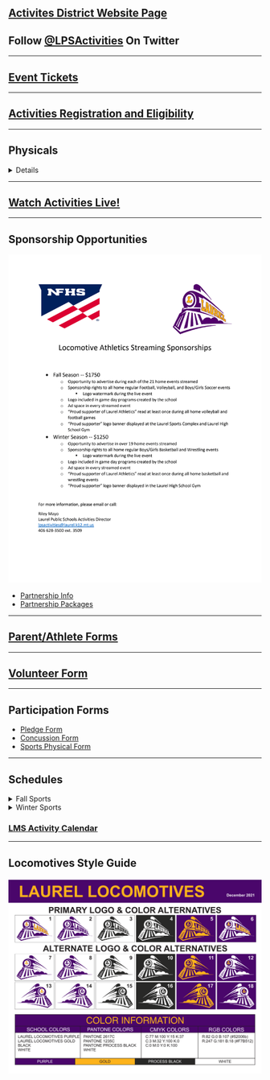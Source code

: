 
## [Activites District Website Page](https://www.laurel.k12.mt.us/departments/activities)
## Follow <a href="https://twitter.com/LPSActivities?ref_src=twsrc%5Etfw" class="twitter-follow-button" data-show-count="false">@LPSActivities</a><script async src="https://platform.twitter.com/widgets.js" charset="utf-8"></script> On Twitter

---

## [Event Tickets](https://gofan.co/app/school/MT14360)
---

## [Activities Registration and Eligibility](https://max.dragonflyathletics.com/maxweb/)
---

## Physicals
<details>
    <summary> Details</summary>

WHO: All Laurel Middle and High School Athletes

WHAT: Onsite $25 sports physicals at Laugh High School on the Billings Clinic Bus Payable by cash, check, or charge – Please make checks payable to “Billings Clinic Occupational Health”

WHEN: June 1st, June 2nd, August 4th and August 5th

NOTE: If these dates don’t work for your family, feel free to call Billings Clinic Occupational Health at 406-247-6200 to set up your athlete’s appointment
WHERE: Laurel High School parking lot

HOW: Sign-up sheets are available at the Middle School and High School main offices April 19th to June 10th in person. Sign -up sheets will then be available in the Laurel Public Schools District Office June 13th to July 29th in person

WHY: Making it fast, easy and convenient for families to get their children’s sports physical completed prior to the start of the athletic season. If you have any questions or concerns, please feel free to reach out to me directly and I will be happy to assist.

Paula S. Miller, WHP, PHR, SHRM-CP

Occupational Health, Employee Health and EAP Manager

1020 N. 27th st, Suite 301

Billings MT 59101
PH: 406-435-6215

FAX: 406-435-6236
</details>

---
## [Watch Activities Live!](https://www.nfhsnetwork.com/schools/laurel-high-school-laurel-mt)
---

## Sponsorship Opportunities
![Streaming SPonsorships](./img/Activities%20Sponorship.png)
- [Partnership Info](https://express.adobe.com/page/VvJ63o1ggJOr4/)
- [Partnership Packages](https://www.laurel.k12.mt.us/fs/resource-manager/view/f83ac20b-31a2-47bb-a99e-78b8c43708fc)

---

## [Parent/Athlete Forms](/docs/Parents/Parents.md#athletics-and-activities)

---

## [Volunteer Form](https://forms.gle/ZMqZajkLaYx8RQov8)
---

## Participation Forms
- [Pledge Form](https://www.laurel.k12.mt.us/fs/resource-manager/view/6d05fbfd-a695-4bcd-aeae-200a8a3cb3a3)
- [Concussion Form](https://www.laurel.k12.mt.us/fs/resource-manager/view/0726482d-0aab-4957-9744-75eca02036f9)
- [Sports Physical Form](https://cdn1.sportngin.com/attachments/document/ad7e-1857956/Pre-participationPhysicalForm-2022-23_1_.pdf#_ga=2.225630942.511108639.1660254334-1992758709.1660254333)

---
## Schedules
<details>
<summary>Fall Sports</summary>
<div><a href="https://docs.google.com/spreadsheets/d/1XW2bo5asPZSAR8FhIX-16SgOa3_MuCGfOchdMX-AlvY/edit?usp=sharing">LHS Football</a></div>

<div><a href="https://docs.google.com/spreadsheets/d/1QKE_ndKHV2DjskjW57fVe7sXk9UtyMerRkM-X2d0-rk/edit?usp=sharing">LHS Volleyball</a></div>

<div><a href="https://docs.google.com/spreadsheets/d/1Zy7yiv0Qovtw_RA3CYzHLXvABQuTssBQHbKMiyJfMxU/edit?usp=sharing">LHS Golf</a></div>

<div><a href="https://docs.google.com/spreadsheets/d/1Xo_9XzIsm-FTPKjASOOzbTGcdxD8S4pzPHRKUK5dTyQ/edit?usp=sharing">LHS Soccer</a></div>

<div><a href="https://docs.google.com/spreadsheets/d/11XiJWrK0YZy6GDiqtzsCG-wCkvJtQUZGKxNTQyFbUQc/edit?usp=sharing">LHS Cross Country</a></div>

<div><a href="https://docs.google.com/spreadsheets/d/1gniNnufWaAubPSZsPkhEBkGDIwmcc8bpTQoHZVbFseY/edit?usp=sharing">LMS Football</a></div>

<div><a href="https://docs.google.com/spreadsheets/d/1EKF4BE2hkxAq3PaOL6gZjdga4G5i6q3pZ8_NgEXCqBA/edit?usp=sharing">LMS Volleyball</a></div>

<div><a href="https://docs.google.com/spreadsheets/d/19hwKHHX_deHItg4xYjjuvk3Fh_lOttViirxJn1RkfRc/edit?usp=sharing">LMS Cross Country</a></div>

<a href="https://docs.google.com/spreadsheets/d/1kBUBw4JvprvkU0eeCDnJilZ7PuISHmvKEIw4AaXKyTI/edit?usp=sharing" target="_blank"><span class="fs_style_13">LMS Softball</span></a>

</details>

<details>
<summary>Winter Sports</summary>
<p><span class="fs_style_13"><a href="https://docs.google.com/spreadsheets/d/14i3NfFDAV4XY4lZxsEqhiPl70rggs6OMrxvx9jRwhXY/edit#gid=0" target="_blank">LMS WRESTLING</a></span></p>
<p><a href="https://docs.google.com/spreadsheets/d/1k7NoNcb2KpDhxldP_pOqfW5SwaLsVy0Itad_MudsOQM/edit#gid=0" target="_blank"><span class="fs_style_13">LMS GBB</span></a></p>
<p><a href="https://docs.google.com/spreadsheets/d/1VoMJp3ajGQd062_m4FTiUbc7AF20DcX7e9SPKkj2FrA/edit#gid=0" target="_blank"><span class="fs_style_13">LMS BBB</span></a></p>
<p><a href="https://docs.google.com/spreadsheets/d/11mUjJfKzgRZpTxDXK3DMnL7V9A2EFSKsazPawNhpyk0/edit#gid=0" target="_blank"><span class="fs_style_13">LHS GBB</span></a></p>
<p><a href="https://docs.google.com/spreadsheets/d/1TT1SmpNOzxcCQoxCD97O3_V7Lc0WQSCn5gGRPIiH_Sg/edit#gid=0" target="_blank"><span class="fs_style_13">LHS BBB</span></a></p>
<p><a href="https://docs.google.com/spreadsheets/d/1PIO7GSJiDwXbJLvCaPHX0bif7pxmt8bnlrVydxAZ5wk/edit#gid=0" target="_blank"><span class="fs_style_13">LHS Wrestling&nbsp;</span></a></p>
<p><a href="https://docs.google.com/spreadsheets/d/1-Bj-vd69PWs8TL7z0gjia6CSTpOUPtOH4oWbSYjV51g/edit#gid=0" target="_blank"><span class="fs_style_13">SDD</span></a></p>
<p><a href="https://docs.google.com/spreadsheets/d/1uz70L7B1WmX8-tupsHDx0EEQvTcbuMBZ5LH2WvokUuE/edit#gid=0" target="_blank"><span class="fs_style_13">Music</span></a></p>
</details>
 

### [LMS Activity Calendar](https://www.laurel.k12.mt.us/departments/activities/laurel-middle-school)

---
## Locomotives Style Guide
![Style Guide](./img/style.png)